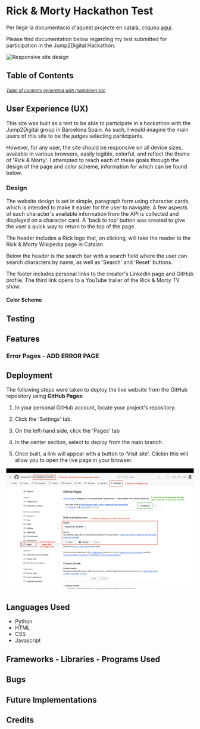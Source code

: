 # Rick & Morty Hackathon Test

Per llegir la documentació d'aquest projecte en català, cliqueu [aquí](/READMECAT.md).

Please find documentation below regarding my test submitted for participation in the Jump2Digital Hackathon. 

<!-- A link to the live site can be found [here](https://kaylaesmith1.github.io/jump2digital-hackathon/). -->


![Responsive site design](/documentation/readme_images/amiresponsive.png)


## Table of Contents
<small><i><a href='http://ecotrust-canada.github.io/markdown-toc/'>Table of contents generated with markdown-toc</a></i></small>


## User Experience (UX)

This site was built as a test to be able to participate in a hackathon with the Jump2Digital group in Barcelona Spain. As such, I would imagine the main users of this site to be the judges selecting participants. 

However, for any user, the site should be responsive on all device sizes, available in various browsers, easily legible, colorful, and reflect the theme of 'Rick & Morty'. I attempted to reach each of these goals through the design of the page and color scheme, information for which can be found below.

### Design

The website design is set in simple, paragraph form using character cards, which is intended to make it easier for the user to navigate. A few aspects of each character's available information from the API is collected and displayed on a character card. A 'back to top' button was created to give the user a quick way to return to the top of the page.

The header includes a Rick logo that, on clicking, will take the reader to the Rick & Morty Wikipedia page in Catalan.

Below the header is the search bar with a search field where the user can search characters by name, as well as 'Search' and 'Reset' buttons. 

The footer includes personal links to the creator's LinkedIn page and GitHub profile. The third link opens to a YouTube trailer of the Rick & Morty TV show.

#### Color Scheme
<!-- The color palette was created using the palette generator [Coolers](https://coolors.co/).


WHY CHOSE THIS COLOR SCHEME?


All combinations of the colors used illustrate a contrast between background and text to ensure maximum user accessibility.


![Color Palette](/assets/images/color-scheme2.png)


#### Imagery
Why these images / where from? Include favicon and navbar 'logo'.
 

#### Fonts
The 'XX' font is the main font used on the page, while 'XX' in a bolder weight was used for the navbar and 'XX' for other accent areas. The 'Sans-serif' font is noted as a backup and will be used in the event that the main fonts aren't imported correctly to the site. These font styles were chosen for their ease of legibility and general letter spacing and were imported from [Google Fonts](https://fonts.google.com/). -->


## Testing


## Features


### Error Pages - ADD ERROR PAGE


## Deployment

The following steps were taken to deploy the live website from the GitHub repository using <strong>GitHub Pages</strong>:

1. In your personal GitHub account, locate your project's repository.

2. Click the 'Settings' tab.

3. On the left-hand side, click the 'Pages' tab

4. In the center section, select to deploy from the main branch.

5. Once built, a link will appear with a button to 'Visit site'. Clickin this will allow you to open the live page in your browser.

![Deployment GitHub Pages](/assets/images/deploy-pages.png)


## Languages Used

- Python
- HTML
- CSS
- Javascript

## Frameworks - Libraries - Programs Used 
<!-- - [Am I Responsive](https://amiresponsive.co.uk/) - Used to verify responsiveness of website on different devices.
- [Favicon](https://favicon.io/) - Used to create the wine glass icon for the browser tab.
- [Font Awesome](https://fontawesome.com/) - Used for icons on the home page and stars on the About page.
- [GitHub](https://github.com/) - Used for version control and agile methodology.
- [Google Fonts](https://fonts.google.com/) - Imported and used to change fonts on pages from default fonts.
- [W3C](https://www.w3.org/) - Used for HTML & CSS Validation.
- [PEP8 Online](https://pep8ci.herokuapp.com/#) - Used to validate all Python code pages in the project.
- [JSHint](https://jshint.com/) - Used to validate the JavaScript page.
- [Coolors](https://coolors.co/) - Used to create color scheme.
- [Bootstrap](https://getbootstrap.com/docs/4.6/getting-started/introduction/): CSS used for developing responsiveness and styling the website.
- [Google](https://www.google.com/): All images used were sourced from a Google search. -->


## Bugs

## Future Implementations

## Credits

<!-- - [W3Schools](https://www.w3schools.com/)
- [Django Docs](https://docs.djangoproject.com/en/4.0/)
- [Bootstrap 4.6 Docs](https://getbootstrap.com/docs/4.6/getting-started/introduction/)
- [Stack Overflow](https://stackoverflow.com/)
- [Code Institute - Blog Walkthrough Project](https://github.com/Code-Institute-Solutions/Django3blog)
- [YouTube Video for pop up messages](https://www.youtube.com/watch?v=lRrrLCrZDxI) - Used for contact form message pop ups on successful submission and errors. 
-  This youtube video for fetching api data: https://www.youtube.com/watch?v=zUcc4vW-jsI 
-->
